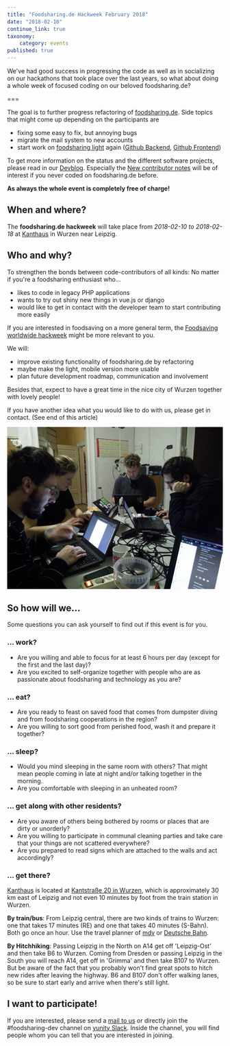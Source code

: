 ```yaml
---
title: "Foodsharing.de Hackweek February 2018"
date: "2018-02-10"
continue_link: true
taxonomy:
    category: events
published: true
---
```


We've had good success in progressing the code as well as in socializing on our hackathons that took place over the last years, so what about doing a whole week of focused coding on our beloved foodsharing.de?

===

The goal is to further progress refactoring of [foodsharing.de](https://foodsharing.de).
Side topics that might come up depending on the participants are
  * fixing some easy to fix, but annoying bugs
  * migrate the mail system to new accounts
  * start work on [foodsharing light](https://beta.light.foodsharing.de) again ([Github Backend](https://github.com/foodsharing-dev/foodsharing-django-api), [Github Frontend](https://github.com/foodsharing-dev/foodsharing-light))

To get more information on the status and the different software projects, please read in our [Devblog](https://devblog.foodsharing.de). Especially the [New contributor notes](https://devblog.foodsharing.de/2017/10/12/new-contributor-notes.html) will be of interest if you never coded on foodsharing.de before.

**As always the whole event is completely free of charge!**

## When and where?

The **foodsharing.de hackweek** will take place from _2018-02-10 to 2018-02-18_ at [Kanthaus](https://kanthaus.online) in Wurzen near Leipzig.

## Who and why?

To strengthen the bonds between code-contributors of all kinds: No matter if you're a foodsharing enthusiast who...
- likes to code in legacy PHP applications
- wants to try out shiny new things in vue.js or django
- would like to get in contact with the developer team to start contributing more easily

If you are interested in foodsaving on a more general term, the [Foodsaving worldwide hackweek](../2018-02-24-fsww-hackweek) might be more relevant to you.

We will:
- improve existing functionality of foodsharing.de by refactoring
- maybe make the light, mobile version more usable
- plan future development roadmap, communication and involvement

Besides that, expect to have a great time in the nice city of Wurzen together with lovely people!

If you have another idea what you would like to do with us, please get in contact. (See end of this article)

![Laptop work in the office](laptopWork.jpg)

## So how will we...

Some questions you can ask yourself to find out if this event is for you.

### ... work?

- Are you willing and able to focus for at least 6 hours per day (except for the first and the last day)?
- Are you excited to self-organize together with people who are as passionate about foodsharing and technology as you are?

### ... eat?

- Are you ready to feast on saved food that comes from dumpster diving and from foodsharing cooperations in the region?
- Are you willing to sort good from perished food, wash it and prepare it together?

### ... sleep?

- Would you mind sleeping in the same room with others? That might mean people coming in late at night and/or talking together in the morning.
- Are you comfortable with sleeping in an unheated room?

### ... get along with other residents?

- Are you aware of others being bothered by rooms or places that are dirty or unorderly?
- Are you willing to participate in communal cleaning parties and take care that your things are not scattered everywhere?
- Are you prepared to read signs which are attached to the walls and act accordingly?

### ... get there?

[Kanthaus](https://kanthaus.online) is located at [Kantstraße 20 in Wurzen](https://www.openstreetmap.org/way/99897633#map=19/51.36711/12.74075), which is approximately 30 km east of Leipzig and not even 10 minutes by foot from the train station in Wurzen.

**By train/bus**: From Leipzig central, there are two kinds of trains to Wurzen: one that takes 17 minutes (RE) and one that takes 40 minutes (S-Bahn). Both go once an hour. Use the travel planner of [mdv](https://www.mdv.de/fahren/fahrtenplaner) or [Deutsche Bahn](http://www.deutschebahn.com/).

**By Hitchhiking**: Passing Leipzig in the North on A14 get off 'Leipzig-Ost' and then take B6 to Wurzen.
Coming from Dresden or passing Leipzig in the South you will reach A14, get off in 'Grimma' and then take B107 to Wurzen.
But be aware of the fact that you probably won't find great spots to hitch new rides after leaving the highway. B6 and B107 don't offer walking lanes, so be sure to start early and arrive when there's still light.

## I want to participate!

If you are interested, please send a [mail to us](mailto:foodsharing-dev@yunity.org) or directly join the #foodsharing-dev channel on [yunity Slack](https://slackin.yunity.org). Inside the channel, you will find people whom you can tell that you are interested in joining.
